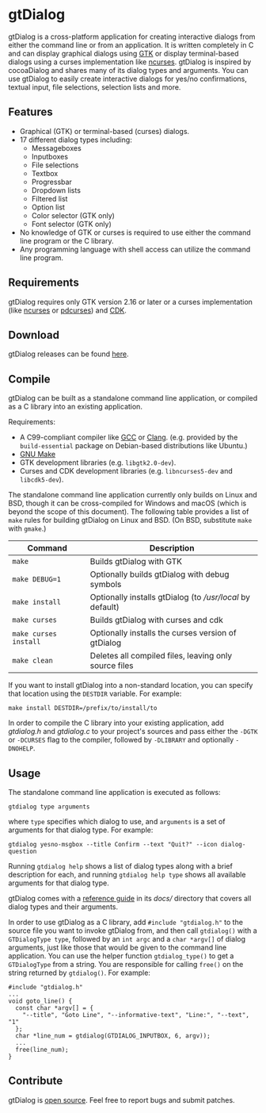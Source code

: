 # gtDialog

gtDialog is a cross-platform application for creating interactive dialogs from either the
command line or from an application. It is written completely in C and can display graphical
dialogs using [GTK][] or display terminal-based dialogs using a curses implementation like
[ncurses][]. gtDialog is inspired by cocoaDialog and shares many of its dialog types and
arguments. You can use gtDialog to easily create interactive dialogs for yes/no confirmations,
textual input, file selections, selection lists and more.

[GTK]: https://gtk.org
[ncurses]: https://invisible-island.net/ncurses/ncurses.html

## Features

* Graphical (GTK) or terminal-based (curses) dialogs.
* 17 different dialog types including:
  + Messageboxes
  + Inputboxes
  + File selections
  + Textbox
  + Progressbar
  + Dropdown lists
  + Filtered list
  + Option list
  + Color selector (GTK only)
  + Font selector (GTK only)
* No knowledge of GTK or curses is required to use either the command line program or the
  C library.
* Any programming language with shell access can utilize the command line program.

## Requirements

gtDialog requires only GTK version 2.16 or later or a curses implementation (like [ncurses][]
or [pdcurses][]) and [CDK][].

[ncurses]: https://invisible-island.net/ncurses/ncurses.html
[pdcurses]: https://pdcurses.org
[CDK]: https://invisible-island.net/cdk/

## Download

gtDialog releases can be found [here][].

[here]: https://github.com/orbitalquark/gtdialog/releases

## Compile

gtDialog can be built as a standalone command line application, or compiled as a C library into
an existing application.

Requirements:

* A C99-compliant compiler like [GCC][] or [Clang][]. (e.g. provided by the `build-essential`
  package on Debian-based distributions like Ubuntu.)
* [GNU Make][]
* GTK development libraries (e.g. `libgtk2.0-dev`).
* Curses and CDK development libraries (e.g. `libncurses5-dev` and `libcdk5-dev`).

The standalone command line application currently only builds on Linux and BSD, though it can be
cross-compiled for Windows and macOS (which is beyond the scope of this document). The following
table provides a list of `make` rules for building gtDialog on Linux and BSD. (On BSD, substitute
`make` with `gmake`.)

Command | Description
-|-
`make` | Builds gtDialog with GTK
`make DEBUG=1` | Optionally builds gtDialog with debug symbols
`make install` | Optionally installs gtDialog (to */usr/local* by default)
`make curses` | Builds gtDialog with curses and cdk
`make curses install` | Optionally installs the curses version of gtDialog
`make clean` | Deletes all compiled files, leaving only source files

If you want to install gtDialog into a non-standard location, you can specify that location
using the `DESTDIR` variable. For example:

    make install DESTDIR=/prefix/to/install/to

In order to compile the C library into your existing application, add *gtdialog.h* and
*gtdialog.c* to your project's sources and pass either the `-DGTK` or `-DCURSES` flag to the
compiler, followed by `-DLIBRARY` and optionally `-DNOHELP`.

[GCC]: https://gcc.gnu.org
[Clang]: https://clang.llvm.org/
[GNU Make]: https://www.gnu.org/software/make/

## Usage

The standalone command line application is executed as follows:

    gtdialog type arguments

where `type` specifies which dialog to use, and `arguments` is a set of arguments for that
dialog type. For example:

    gtdialog yesno-msgbox --title Confirm --text "Quit?" --icon dialog-question

Running `gtdialog help` shows a list of dialog types along with a brief description for each,
and running `gtdialog help type` shows all available arguments for that dialog type.

gtDialog comes with a [reference guide][] in its *docs/* directory that covers all dialog types
and their arguments.

In order to use gtDialog as a C library, add `#include "gtdialog.h"` to the source file you
want to invoke gtDialog from, and then call `gtdialog()` with a `GTDialogType type`, followed
by an `int argc` and a `char *argv[]` of dialog arguments, just like those that would be given
to the command line application. You can use the helper function `gtdialog_type()` to get a
`GTDialogType` from a string. You are responsible for calling `free()` on the string returned by
`gtdialog()`. For example:

    #include "gtdialog.h"
    ...
    void goto_line() {
      const char *argv[] = {
        "--title", "Goto Line", "--informative-text", "Line:", "--text", "1"
      };
      char *line_num = gtdialog(GTDIALOG_INPUTBOX, 6, argv));
      ...
      free(line_num);
    }

[reference guide]: https://orbitalquark.github.io/gtdialog/manual.html

## Contribute

gtDialog is [open source][]. Feel free to report bugs and submit patches.

[open source]: https://github.com/orbitalquark/gtdialog
